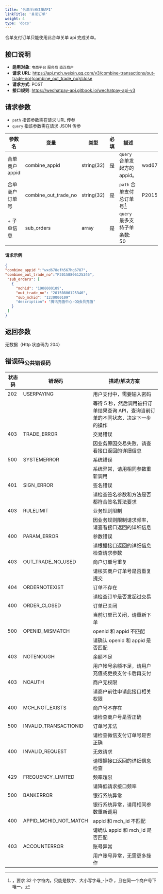 ```yaml
---
title: '合单关闭订单API'
linkTitle: '关闭订单'
weight: 4
type: 'docs'
---
```


合单支付订单只能使用此合单关单 api 完成关单。

## 接口说明

- **适用对象**: `电商平台` `服务商` `直连商户`
- **请求 URL**: https://api.mch.weixin.qq.com/v3/combine-transactions/out-trade-no/{combine_out_trade_no}/close
- **请求方式**: POST
- **接口规则**: https://wechatpay-api.gitbook.io/wechatpay-api-v3

## 请求参数

- `path` 指该参数需在请求 URL 传参
- `query` 指该参数需在请求 JSON 传参

| 参数名         | 变量                 | 类型       | 必填 | 描述                                           | 示例值             |
| -------------- | -------------------- | ---------- | ---- | ---------------------------------------------- | ------------------ |
| 合单商户 appid | combine_appid        | string(32) | 是   | `query` 合单发起方的 appid。                   | wxd678efh567hg6787 |
| 合单商户订单号 | combine_out_trade_no | string(32) | 是   | `path` 合单支付总订单号[^combine_out_trade_no] | P20150806125346    |
| + 子单信息     | sub_orders           | array      | 是   | `query` 最多支持子单条数: 50                   |                    |

[^combine_out_trade_no]: ，要求 32 个字符内，只能是数字、大小写字母\_-|\*@ ，且在同一个商户号下唯一。

#### 请求示例

```json
{
"combine_appid ":"wxd678efh567hg6787",
"combine_out_trade_no":"P20150806125346",
 "sub_orders": [
   {
     "mchid": "1900000109",
     "out_trade_no": "20150806125346",
     "sub_mchid": "1230000109"
	 "description": "腾讯充值中心-QQ会员充值"
   }
 ]
}
```

## 返回参数

无数据（Http 状态码为 204）

## 错误码<sub>公共错误码</sub>

| 状态码 | 错误码                | 描述/解决方案                                                                     |
| ------ | --------------------- | --------------------------------------------------------------------------------- |
| 202    | USERPAYING            | 用户支付中，需要输入密码                                                          |
|        |                       | 等待 5 秒，然后调用被扫订单结果查询 API，查询当前订单的不同状态，决定下一步的操作 |
| 403    | TRADE_ERROR           | 交易错误                                                                          |
|        |                       | 因业务原因交易失败，请查看接口返回的详细信息                                      |
| 500    | SYSTEMERROR           | 系统错误                                                                          |
|        |                       | 系统异常，请用相同参数重新调用                                                    |
| 401    | SIGN_ERROR            | 签名错误                                                                          |
|        |                       | 请检查签名参数和方法是否都符合签名算法要求                                        |
| 403    | RULELIMIT             | 业务规则限制                                                                      |
|        |                       | 因业务规则限制请求频率，请查看接口返回的详细信息                                  |
| 400    | PARAM_ERROR           | 参数错误                                                                          |
|        |                       | 请根据接口返回的详细信息检查请求参数                                              |
| 403    | OUT_TRADE_NO_USED     | 商户订单号重复                                                                    |
|        |                       | 请核实商户订单号是否重复提交                                                      |
| 404    | ORDERNOTEXIST         | 订单不存在                                                                        |
|        |                       | 请检查订单是否发起过交易                                                          |
| 400    | ORDER_CLOSED          | 订单已关闭                                                                        |
|        |                       | 当前订单已关闭，请重新下单                                                        |
| 500    | OPENID_MISMATCH       | openid 和 appid 不匹配                                                            |
|        |                       | 请确认 openid 和 appid 是否匹配                                                   |
| 403    | NOTENOUGH             | 余额不足                                                                          |
|        |                       | 用户帐号余额不足，请用户充值或更换支付卡后再支付                                  |
| 403    | NOAUTH                | 商户无权限                                                                        |
|        |                       | 请商户前往申请此接口相关权限                                                      |
| 400    | MCH_NOT_EXISTS        | 商户号不存在                                                                      |
|        |                       | 请检查商户号是否正确                                                              |
| 500    | INVALID_TRANSACTIONID | 订单号非法                                                                        |
|        |                       | 请检查微信支付订单号是否正确                                                      |
| 400    | INVALID_REQUEST       | 无效请求                                                                          |
|        |                       | 请根据接口返回的详细信息检查                                                      |
| 429    | FREQUENCY_LIMITED     | 频率超限                                                                          |
|        |                       | 请降低请求接口频率                                                                |
| 500    | BANKERROR             | 银行系统异常                                                                      |
|        |                       | 银行系统异常，请用相同参数重新调用                                                |
| 400    | APPID_MCHID_NOT_MATCH | appid 和 mch_id 不匹配                                                            |
|        |                       | 请确认 appid 和 mch_id 是否匹配                                                   |
| 403    | ACCOUNTERROR          | 账号异常                                                                          |
|        |                       | 用户账号异常，无需更多操作                                                        |
